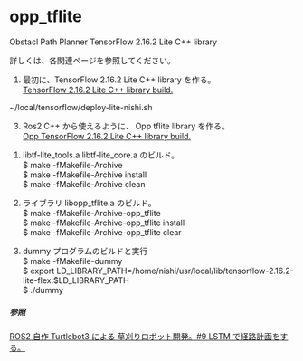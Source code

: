 # opp_tflite  
Obstacl Path Planner TensorFlow 2.16.2 Lite C++ library  
  
詳しくは、各関連ページを参照してください。  
1. 最初に、TensorFlow 2.16.2 Lite C++ library を作る。  
[TensorFlow 2.16.2 Lite C++ library build.](https://www.netosa.com/blog/2024/12/tensorflow-2162-lite-c-library-build.html)

  ~/local/tensorflow/deploy-lite-nishi.sh  

3.  Ros2 C++ から使えるように、 Opp tflite library を作る。  
[Opp TensorFlow 2.16.2 Lite C++ library build.](https://www.netosa.com/blog/2024/12/opp-tensorflow-2162-lite-c-library-build.html)

1) libtf-lite_tools.a libtf-lite_core.a のビルド。    
$ make -fMakefile-Archive   
$ make -fMakefile-Archive install  
$ make -fMakefile-Archive clean  

2) ライブラリ libopp_tflite.a のビルド。  
$ make -fMakefile-Archive-opp_tflite  
$ make -fMakefile-Archive-opp_tflite install  
$ make -fMakefile-Archive-opp_tflite clear  

3) dummy プログラムのビルドと実行  
$ make -fMakefile-dummy  
$ export LD_LIBRARY_PATH=/home/nishi/usr/local/lib/tensorflow-2.16.2-lite-flex:$LD_LIBRARY_PATH  
$ ./dummy  

##### 参照  
[ROS2 自作 Turtlebot3 による 草刈りロボット開発。#9 LSTM で経路計画をする。](https://www.netosa.com/blog/2024/11/ros2-turtlebot3-9-lstm.html)  
